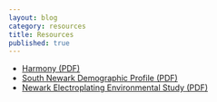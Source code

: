 ```yaml
---
layout: blog
category: resources
title: Resources
published: true
---
```


* [Harmony (PDF)](/public/downloads/harmony.pdf)
* [South Newark Demographic Profile (PDF)](/public/downloads/SouthNewarkDemographicProfile.pdf)
* [Newark Electroplating Environmental Study (PDF)](https://drive.google.com/file/d/0Bx_PqMuyZVIyR0FfRjJ5RW9MZUk/view?usp=sharing)